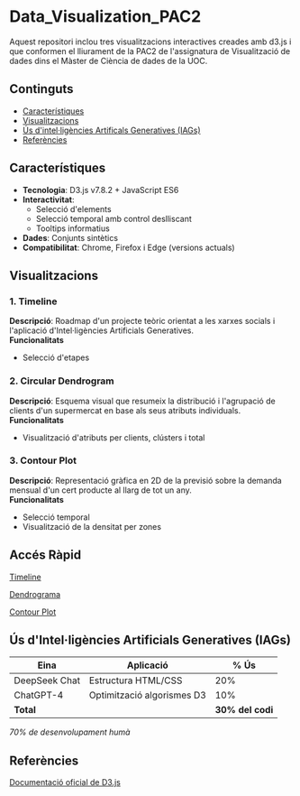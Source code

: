 # Data_Visualization_PAC2
Aquest repositori inclou tres visualitzacions interactives creades amb d3.js i que conformen el lliurament de la PAC2 de l'assignatura de Visualització de dades dins el Màster de Ciència de dades de la UOC.

## Continguts
- [Característiques](#característiques)
- [Visualitzacions](#visualitzacions)
- [Ús d'intel·ligències Artificals Generatives (IAGs)](#ús-d'Intel·ligències-Artificials-Generatives-(IAGs))
- [Referències](#referències)

## Característiques
- **Tecnologia**: D3.js v7.8.2 + JavaScript ES6
- **Interactivitat**:
  - Selecció d'elements
  - Selecció temporal amb control deslliscant
  - Tooltips informatius
- **Dades**: Conjunts sintètics
- **Compatibilitat**: Chrome, Firefox i Edge (versions actuals)

## Visualitzacions
### 1. Timeline
**Descripció**: Roadmap d'un projecte teòric orientat a les xarxes socials i l'aplicació d'Intel·ligències Artificials Generatives.<br>
**Funcionalitats**
  - Selecció d'etapes

### 2. Circular Dendrogram
**Descripció**: Esquema visual que resumeix la distribució i l'agrupació de clients d'un supermercat en base als seus atributs individuals.<br>
**Funcionalitats**
  - Visualització d'atributs per clients, clústers i total

### 3. Contour Plot
**Descripció**: Representació gràfica en 2D de la previsió sobre la demanda mensual d'un cert producte al llarg de tot un any.<br>
**Funcionalitats**
  - Selecció temporal
  - Visualització de la densitat per zones

## Accés Ràpid
[Timeline](https://efarran0.github.io/Data_Visualization_PAC2/Timeline/)

[Dendrograma](https://efarran0.github.io/Data_Visualization_PAC2/Circular_Dendrogram/)

[Contour Plot](https://efarran0.github.io/Data_Visualization_PAC2/Contour_Plot/)

## Ús d'Intel·ligències Artificials Generatives (IAGs)
| Eina | Aplicació | % Ús |
|------|-----------|------|
| DeepSeek Chat | Estructura HTML/CSS | 20% |
| ChatGPT-4 | Optimització algorismes D3 | 10% |
| **Total** | | **30% del codi** |

*70% de desenvolupament humà*

## Referències
[Documentació oficial de D3.js](https://d3js.org)
